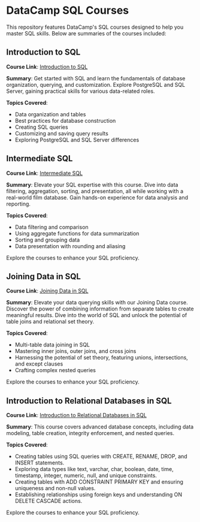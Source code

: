 # DataCamp SQL Courses

This repository features DataCamp's SQL courses designed to help you master SQL skills. Below are summaries of the courses included:

## Introduction to SQL

**Course Link**: [Introduction to SQL](https://app.datacamp.com/learn/courses/introduction-to-sql)

**Summary**: Get started with SQL and learn the fundamentals of database organization, querying, and customization. Explore PostgreSQL and SQL Server, gaining practical skills for various data-related roles.

**Topics Covered**:
- Data organization and tables
- Best practices for database construction
- Creating SQL queries
- Customizing and saving query results
- Exploring PostgreSQL and SQL Server differences

## Intermediate SQL

**Course Link**: [Intermediate SQL](https://app.datacamp.com/learn/courses/intermediate-sql)

**Summary**: Elevate your SQL expertise with this course. Dive into data filtering, aggregation, sorting, and presentation, all while working with a real-world film database. Gain hands-on experience for data analysis and reporting.

**Topics Covered**:
- Data filtering and comparison
- Using aggregate functions for data summarization
- Sorting and grouping data
- Data presentation with rounding and aliasing

Explore the courses to enhance your SQL proficiency.

## Joining Data in SQL

**Course Link**: [Joining Data in SQL](https://app.datacamp.com/learn/courses/joining-data-in-sql)

**Summary**: Elevate your data querying skills with our Joining Data course. Discover the power of combining information from separate tables to create meaningful results. Dive into the world of SQL and unlock the potential of table joins and relational set theory.

**Topics Covered**:
- Multi-table data joining in SQL
- Mastering inner joins, outer joins, and cross joins
- Harnessing the potential of set theory, featuring unions, intersections, and except clauses
- Crafting complex nested queries

Explore the courses to enhance your SQL proficiency.

## Introduction to Relational Databases in SQL

**Course Link**: [Introduction to Relational Databases in SQL](https://app.datacamp.com/learn/courses/introduction-to-relational-databases-in-sql)

**Summary**: This course covers advanced database concepts, including data modeling, table creation, integrity enforcement, and nested queries.

**Topics Covered**:
- Creating tables using SQL queries with CREATE, RENAME, DROP, and INSERT statements.
- Exploring data types like text, varchar, char, boolean, date, time, timestamp, integer, numeric, null, and unique constraints.
- Creating tables with ADD CONSTRAINT PRIMARY KEY and ensuring uniqueness and non-null values.
- Establishing relationships using foreign keys and understanding ON DELETE CASCADE actions.

Explore the courses to enhance your SQL proficiency.